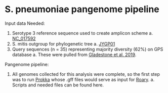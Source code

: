 # S. pneumoniae pangenome pipeline

Input data Needed:
1. Serotype 3 reference sequence used to create amplicon scheme
   a. [NC_017592](https://www.ncbi.nlm.nih.gov/nuccore/NC_017592.1) 
3. S. mitis outgroup for phylogenetic tree
   a. [JYGP01](https://www.ncbi.nlm.nih.gov/nuccore/NZ_JYGP00000000.1)
5. Query sequences (n = 35) representing majority diversity (62%) on GPS database
   a. These were pulled from [Gladestone et al. 2019](https://www.thelancet.com/article/S2352-3964(19)30259-2/fulltext#%20). 

Pangenome pipeline:
1. All genomes collected for this analysis were complete, so the first step was to run [Prokka](https://github.com/tseemann/prokka) whose .gff files would serve as input for [Roary](https://github.com/sanger-pathogens/Roary).
    a. Scripts and needed files can be found here. 

